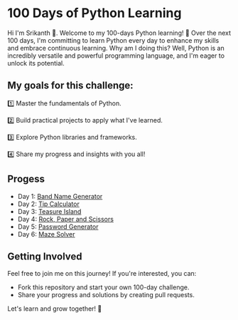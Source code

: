 # 100 Days of Python Learning

Hi I'm Srikanth 👋. Welcome to my 100-days Python learning! 🚀 Over the next 100 days, I'm committing to learn Python every day to enhance my skills and embrace continuous learning. Why am I doing this? Well, Python is an incredibly versatile and powerful programming language, and I'm eager to unlock its potential.

## My goals for this challenge:
 1️⃣ Master the fundamentals of Python.
 
 2️⃣ Build practical projects to apply what I've learned.
 
 3️⃣ Explore Python libraries and frameworks.
 
 4️⃣ Share my progress and insights with you all!

## Progess

 - Day 1: [Band Name Generator](https://github.com/guntasrikanth/100_days_of_python/blob/aa627357807e5cd2abff0e5832024101d94e96c1/Day%201%20-%20Band%20Name%20Generator)
 - Day 2: [Tip Calculator](https://github.com/guntasrikanth/100_days_of_python/blob/aa627357807e5cd2abff0e5832024101d94e96c1/Day%202%20-%20Tip%20Calculator)
 - Day 3: [Teasure Island](https://github.com/guntasrikanth/100_days_of_python/blob/422f9ab4fda536c288d82ca537d8530932f37a62/Day%203%20-%20Teasure%20Island)
 - Day 4: [Rock, Paper and Scissors](https://github.com/guntasrikanth/100_days_of_python/blob/422f9ab4fda536c288d82ca537d8530932f37a62/Day%204-%20Rock%2C%20Paper%20and%20Scissors%20game)
 - Day 5: [Password Generator](https://github.com/guntasrikanth/100_days_of_python/blob/422f9ab4fda536c288d82ca537d8530932f37a62/Day%205%20-%20Password%20Generator)
 - Day 6: [Maze Solver](https://github.com/guntasrikanth/100_days_of_python/blob/59fd16668961426b7690e6ecbfbbc8e843426b7e/Day%206%20-%20Maze%20solver)


## Getting Involved

Feel free to join me on this journey! If you're interested, you can:

- Fork this repository and start your own 100-day challenge.
- Share your progress and solutions by creating pull requests.

Let's learn and grow together! 🌱
